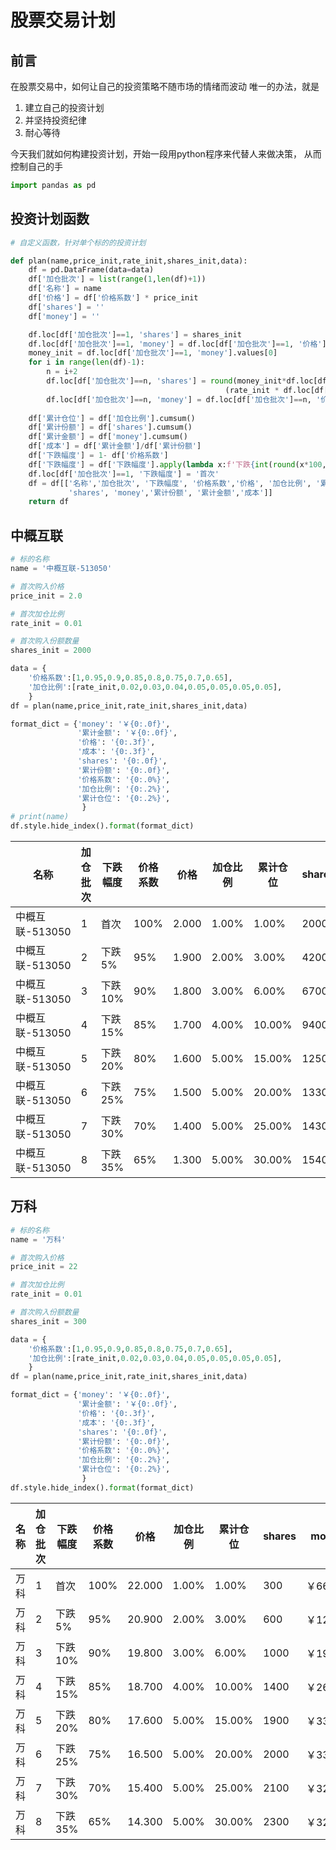 # 股票交易计划

## 前言

在股票交易中，如何让自己的投资策略不随市场的情绪而波动
唯一的办法，就是

1. 建立自己的投资计划
2. 并坚持投资纪律
3. 耐心等待

今天我们就如何构建投资计划，开始一段用python程序来代替人来做决策，
从而控制自己的手


```python
import pandas as pd
```

## 投资计划函数


```python
# 自定义函数，针对单个标的的投资计划

def plan(name,price_init,rate_init,shares_init,data):
    df = pd.DataFrame(data=data)
    df['加仓批次'] = list(range(1,len(df)+1))
    df['名称'] = name
    df['价格'] = df['价格系数'] * price_init
    df['shares'] = ''
    df['money'] = ''    

    df.loc[df['加仓批次']==1, 'shares'] = shares_init
    df.loc[df['加仓批次']==1, 'money'] = df.loc[df['加仓批次']==1, '价格'] * df.loc[df['加仓批次']==1, 'shares']
    money_init = df.loc[df['加仓批次']==1, 'money'].values[0]  
    for i in range(len(df)-1):
        n = i+2   
        df.loc[df['加仓批次']==n, 'shares'] = round(money_init*df.loc[df['加仓批次']==n, '加仓比例']/\
                                                (rate_init * df.loc[df['加仓批次']==n, '价格']*100),0)*100
        df.loc[df['加仓批次']==n, 'money'] = df.loc[df['加仓批次']==n, '价格'] * df.loc[df['加仓批次']==n, 'shares']
    
    df['累计仓位'] = df['加仓比例'].cumsum()
    df['累计份额'] = df['shares'].cumsum()
    df['累计金额'] = df['money'].cumsum()
    df['成本'] = df['累计金额']/df['累计份额']
    df['下跌幅度'] = 1- df['价格系数']
    df['下跌幅度'] = df['下跌幅度'].apply(lambda x:f'下跌{int(round(x*100,0))}%')
    df.loc[df['加仓批次']==1, '下跌幅度'] = '首次'
    df = df[['名称','加仓批次', '下跌幅度', '价格系数','价格', '加仓比例', '累计仓位', 
             'shares', 'money','累计份额', '累计金额','成本']]
    return df


```

## 中概互联


```python
# 标的名称
name = '中概互联-513050'

# 首次购入价格
price_init = 2.0

# 首次加仓比例
rate_init = 0.01

# 首次购入份额数量
shares_init = 2000

data = {
    '价格系数':[1,0.95,0.9,0.85,0.8,0.75,0.7,0.65],
    '加仓比例':[rate_init,0.02,0.03,0.04,0.05,0.05,0.05,0.05],
    }
df = plan(name,price_init,rate_init,shares_init,data)

format_dict = {'money': '￥{0:.0f}', 
               '累计金额': '￥{0:.0f}', 
               '价格': '{0:.3f}', 
               '成本': '{0:.3f}', 
               'shares': '{0:.0f}', 
               '累计份额': '{0:.0f}', 
               '价格系数': '{0:.0%}', 
               '加仓比例': '{0:.2%}', 
               '累计仓位': '{0:.2%}', 
                }
# print(name)
df.style.hide_index().format(format_dict)
```




<style type="text/css">
</style>
<table id="T_5d7c7_">
  <thead>
    <tr>
      <th class="col_heading level0 col0" >名称</th>
      <th class="col_heading level0 col1" >加仓批次</th>
      <th class="col_heading level0 col2" >下跌幅度</th>
      <th class="col_heading level0 col3" >价格系数</th>
      <th class="col_heading level0 col4" >价格</th>
      <th class="col_heading level0 col5" >加仓比例</th>
      <th class="col_heading level0 col6" >累计仓位</th>
      <th class="col_heading level0 col7" >shares</th>
      <th class="col_heading level0 col8" >money</th>
      <th class="col_heading level0 col9" >累计份额</th>
      <th class="col_heading level0 col10" >累计金额</th>
      <th class="col_heading level0 col11" >成本</th>
    </tr>
  </thead>
  <tbody>
    <tr>
      <td id="T_5d7c7_row0_col0" class="data row0 col0" >中概互联-513050</td>
      <td id="T_5d7c7_row0_col1" class="data row0 col1" >1</td>
      <td id="T_5d7c7_row0_col2" class="data row0 col2" >首次</td>
      <td id="T_5d7c7_row0_col3" class="data row0 col3" >100%</td>
      <td id="T_5d7c7_row0_col4" class="data row0 col4" >2.000</td>
      <td id="T_5d7c7_row0_col5" class="data row0 col5" >1.00%</td>
      <td id="T_5d7c7_row0_col6" class="data row0 col6" >1.00%</td>
      <td id="T_5d7c7_row0_col7" class="data row0 col7" >2000</td>
      <td id="T_5d7c7_row0_col8" class="data row0 col8" >￥4000</td>
      <td id="T_5d7c7_row0_col9" class="data row0 col9" >2000</td>
      <td id="T_5d7c7_row0_col10" class="data row0 col10" >￥4000</td>
      <td id="T_5d7c7_row0_col11" class="data row0 col11" >2.000</td>
    </tr>
    <tr>
      <td id="T_5d7c7_row1_col0" class="data row1 col0" >中概互联-513050</td>
      <td id="T_5d7c7_row1_col1" class="data row1 col1" >2</td>
      <td id="T_5d7c7_row1_col2" class="data row1 col2" >下跌5%</td>
      <td id="T_5d7c7_row1_col3" class="data row1 col3" >95%</td>
      <td id="T_5d7c7_row1_col4" class="data row1 col4" >1.900</td>
      <td id="T_5d7c7_row1_col5" class="data row1 col5" >2.00%</td>
      <td id="T_5d7c7_row1_col6" class="data row1 col6" >3.00%</td>
      <td id="T_5d7c7_row1_col7" class="data row1 col7" >4200</td>
      <td id="T_5d7c7_row1_col8" class="data row1 col8" >￥7980</td>
      <td id="T_5d7c7_row1_col9" class="data row1 col9" >6200</td>
      <td id="T_5d7c7_row1_col10" class="data row1 col10" >￥11980</td>
      <td id="T_5d7c7_row1_col11" class="data row1 col11" >1.932</td>
    </tr>
    <tr>
      <td id="T_5d7c7_row2_col0" class="data row2 col0" >中概互联-513050</td>
      <td id="T_5d7c7_row2_col1" class="data row2 col1" >3</td>
      <td id="T_5d7c7_row2_col2" class="data row2 col2" >下跌10%</td>
      <td id="T_5d7c7_row2_col3" class="data row2 col3" >90%</td>
      <td id="T_5d7c7_row2_col4" class="data row2 col4" >1.800</td>
      <td id="T_5d7c7_row2_col5" class="data row2 col5" >3.00%</td>
      <td id="T_5d7c7_row2_col6" class="data row2 col6" >6.00%</td>
      <td id="T_5d7c7_row2_col7" class="data row2 col7" >6700</td>
      <td id="T_5d7c7_row2_col8" class="data row2 col8" >￥12060</td>
      <td id="T_5d7c7_row2_col9" class="data row2 col9" >12900</td>
      <td id="T_5d7c7_row2_col10" class="data row2 col10" >￥24040</td>
      <td id="T_5d7c7_row2_col11" class="data row2 col11" >1.864</td>
    </tr>
    <tr>
      <td id="T_5d7c7_row3_col0" class="data row3 col0" >中概互联-513050</td>
      <td id="T_5d7c7_row3_col1" class="data row3 col1" >4</td>
      <td id="T_5d7c7_row3_col2" class="data row3 col2" >下跌15%</td>
      <td id="T_5d7c7_row3_col3" class="data row3 col3" >85%</td>
      <td id="T_5d7c7_row3_col4" class="data row3 col4" >1.700</td>
      <td id="T_5d7c7_row3_col5" class="data row3 col5" >4.00%</td>
      <td id="T_5d7c7_row3_col6" class="data row3 col6" >10.00%</td>
      <td id="T_5d7c7_row3_col7" class="data row3 col7" >9400</td>
      <td id="T_5d7c7_row3_col8" class="data row3 col8" >￥15980</td>
      <td id="T_5d7c7_row3_col9" class="data row3 col9" >22300</td>
      <td id="T_5d7c7_row3_col10" class="data row3 col10" >￥40020</td>
      <td id="T_5d7c7_row3_col11" class="data row3 col11" >1.795</td>
    </tr>
    <tr>
      <td id="T_5d7c7_row4_col0" class="data row4 col0" >中概互联-513050</td>
      <td id="T_5d7c7_row4_col1" class="data row4 col1" >5</td>
      <td id="T_5d7c7_row4_col2" class="data row4 col2" >下跌20%</td>
      <td id="T_5d7c7_row4_col3" class="data row4 col3" >80%</td>
      <td id="T_5d7c7_row4_col4" class="data row4 col4" >1.600</td>
      <td id="T_5d7c7_row4_col5" class="data row4 col5" >5.00%</td>
      <td id="T_5d7c7_row4_col6" class="data row4 col6" >15.00%</td>
      <td id="T_5d7c7_row4_col7" class="data row4 col7" >12500</td>
      <td id="T_5d7c7_row4_col8" class="data row4 col8" >￥20000</td>
      <td id="T_5d7c7_row4_col9" class="data row4 col9" >34800</td>
      <td id="T_5d7c7_row4_col10" class="data row4 col10" >￥60020</td>
      <td id="T_5d7c7_row4_col11" class="data row4 col11" >1.725</td>
    </tr>
    <tr>
      <td id="T_5d7c7_row5_col0" class="data row5 col0" >中概互联-513050</td>
      <td id="T_5d7c7_row5_col1" class="data row5 col1" >6</td>
      <td id="T_5d7c7_row5_col2" class="data row5 col2" >下跌25%</td>
      <td id="T_5d7c7_row5_col3" class="data row5 col3" >75%</td>
      <td id="T_5d7c7_row5_col4" class="data row5 col4" >1.500</td>
      <td id="T_5d7c7_row5_col5" class="data row5 col5" >5.00%</td>
      <td id="T_5d7c7_row5_col6" class="data row5 col6" >20.00%</td>
      <td id="T_5d7c7_row5_col7" class="data row5 col7" >13300</td>
      <td id="T_5d7c7_row5_col8" class="data row5 col8" >￥19950</td>
      <td id="T_5d7c7_row5_col9" class="data row5 col9" >48100</td>
      <td id="T_5d7c7_row5_col10" class="data row5 col10" >￥79970</td>
      <td id="T_5d7c7_row5_col11" class="data row5 col11" >1.663</td>
    </tr>
    <tr>
      <td id="T_5d7c7_row6_col0" class="data row6 col0" >中概互联-513050</td>
      <td id="T_5d7c7_row6_col1" class="data row6 col1" >7</td>
      <td id="T_5d7c7_row6_col2" class="data row6 col2" >下跌30%</td>
      <td id="T_5d7c7_row6_col3" class="data row6 col3" >70%</td>
      <td id="T_5d7c7_row6_col4" class="data row6 col4" >1.400</td>
      <td id="T_5d7c7_row6_col5" class="data row6 col5" >5.00%</td>
      <td id="T_5d7c7_row6_col6" class="data row6 col6" >25.00%</td>
      <td id="T_5d7c7_row6_col7" class="data row6 col7" >14300</td>
      <td id="T_5d7c7_row6_col8" class="data row6 col8" >￥20020</td>
      <td id="T_5d7c7_row6_col9" class="data row6 col9" >62400</td>
      <td id="T_5d7c7_row6_col10" class="data row6 col10" >￥99990</td>
      <td id="T_5d7c7_row6_col11" class="data row6 col11" >1.602</td>
    </tr>
    <tr>
      <td id="T_5d7c7_row7_col0" class="data row7 col0" >中概互联-513050</td>
      <td id="T_5d7c7_row7_col1" class="data row7 col1" >8</td>
      <td id="T_5d7c7_row7_col2" class="data row7 col2" >下跌35%</td>
      <td id="T_5d7c7_row7_col3" class="data row7 col3" >65%</td>
      <td id="T_5d7c7_row7_col4" class="data row7 col4" >1.300</td>
      <td id="T_5d7c7_row7_col5" class="data row7 col5" >5.00%</td>
      <td id="T_5d7c7_row7_col6" class="data row7 col6" >30.00%</td>
      <td id="T_5d7c7_row7_col7" class="data row7 col7" >15400</td>
      <td id="T_5d7c7_row7_col8" class="data row7 col8" >￥20020</td>
      <td id="T_5d7c7_row7_col9" class="data row7 col9" >77800</td>
      <td id="T_5d7c7_row7_col10" class="data row7 col10" >￥120010</td>
      <td id="T_5d7c7_row7_col11" class="data row7 col11" >1.543</td>
    </tr>
  </tbody>
</table>




## 万科


```python
# 标的名称
name = '万科'

# 首次购入价格
price_init = 22

# 首次加仓比例
rate_init = 0.01

# 首次购入份额数量
shares_init = 300

data = {
    '价格系数':[1,0.95,0.9,0.85,0.8,0.75,0.7,0.65],
    '加仓比例':[rate_init,0.02,0.03,0.04,0.05,0.05,0.05,0.05],
    }
df = plan(name,price_init,rate_init,shares_init,data)

format_dict = {'money': '￥{0:.0f}', 
               '累计金额': '￥{0:.0f}', 
               '价格': '{0:.3f}', 
               '成本': '{0:.3f}', 
               'shares': '{0:.0f}', 
               '累计份额': '{0:.0f}', 
               '价格系数': '{0:.0%}', 
               '加仓比例': '{0:.2%}', 
               '累计仓位': '{0:.2%}', 
                }
df.style.hide_index().format(format_dict)
```




<style type="text/css">
</style>
<table id="T_b10da_">
  <thead>
    <tr>
      <th class="col_heading level0 col0" >名称</th>
      <th class="col_heading level0 col1" >加仓批次</th>
      <th class="col_heading level0 col2" >下跌幅度</th>
      <th class="col_heading level0 col3" >价格系数</th>
      <th class="col_heading level0 col4" >价格</th>
      <th class="col_heading level0 col5" >加仓比例</th>
      <th class="col_heading level0 col6" >累计仓位</th>
      <th class="col_heading level0 col7" >shares</th>
      <th class="col_heading level0 col8" >money</th>
      <th class="col_heading level0 col9" >累计份额</th>
      <th class="col_heading level0 col10" >累计金额</th>
      <th class="col_heading level0 col11" >成本</th>
    </tr>
  </thead>
  <tbody>
    <tr>
      <td id="T_b10da_row0_col0" class="data row0 col0" >万科</td>
      <td id="T_b10da_row0_col1" class="data row0 col1" >1</td>
      <td id="T_b10da_row0_col2" class="data row0 col2" >首次</td>
      <td id="T_b10da_row0_col3" class="data row0 col3" >100%</td>
      <td id="T_b10da_row0_col4" class="data row0 col4" >22.000</td>
      <td id="T_b10da_row0_col5" class="data row0 col5" >1.00%</td>
      <td id="T_b10da_row0_col6" class="data row0 col6" >1.00%</td>
      <td id="T_b10da_row0_col7" class="data row0 col7" >300</td>
      <td id="T_b10da_row0_col8" class="data row0 col8" >￥6600</td>
      <td id="T_b10da_row0_col9" class="data row0 col9" >300</td>
      <td id="T_b10da_row0_col10" class="data row0 col10" >￥6600</td>
      <td id="T_b10da_row0_col11" class="data row0 col11" >22.000</td>
    </tr>
    <tr>
      <td id="T_b10da_row1_col0" class="data row1 col0" >万科</td>
      <td id="T_b10da_row1_col1" class="data row1 col1" >2</td>
      <td id="T_b10da_row1_col2" class="data row1 col2" >下跌5%</td>
      <td id="T_b10da_row1_col3" class="data row1 col3" >95%</td>
      <td id="T_b10da_row1_col4" class="data row1 col4" >20.900</td>
      <td id="T_b10da_row1_col5" class="data row1 col5" >2.00%</td>
      <td id="T_b10da_row1_col6" class="data row1 col6" >3.00%</td>
      <td id="T_b10da_row1_col7" class="data row1 col7" >600</td>
      <td id="T_b10da_row1_col8" class="data row1 col8" >￥12540</td>
      <td id="T_b10da_row1_col9" class="data row1 col9" >900</td>
      <td id="T_b10da_row1_col10" class="data row1 col10" >￥19140</td>
      <td id="T_b10da_row1_col11" class="data row1 col11" >21.267</td>
    </tr>
    <tr>
      <td id="T_b10da_row2_col0" class="data row2 col0" >万科</td>
      <td id="T_b10da_row2_col1" class="data row2 col1" >3</td>
      <td id="T_b10da_row2_col2" class="data row2 col2" >下跌10%</td>
      <td id="T_b10da_row2_col3" class="data row2 col3" >90%</td>
      <td id="T_b10da_row2_col4" class="data row2 col4" >19.800</td>
      <td id="T_b10da_row2_col5" class="data row2 col5" >3.00%</td>
      <td id="T_b10da_row2_col6" class="data row2 col6" >6.00%</td>
      <td id="T_b10da_row2_col7" class="data row2 col7" >1000</td>
      <td id="T_b10da_row2_col8" class="data row2 col8" >￥19800</td>
      <td id="T_b10da_row2_col9" class="data row2 col9" >1900</td>
      <td id="T_b10da_row2_col10" class="data row2 col10" >￥38940</td>
      <td id="T_b10da_row2_col11" class="data row2 col11" >20.495</td>
    </tr>
    <tr>
      <td id="T_b10da_row3_col0" class="data row3 col0" >万科</td>
      <td id="T_b10da_row3_col1" class="data row3 col1" >4</td>
      <td id="T_b10da_row3_col2" class="data row3 col2" >下跌15%</td>
      <td id="T_b10da_row3_col3" class="data row3 col3" >85%</td>
      <td id="T_b10da_row3_col4" class="data row3 col4" >18.700</td>
      <td id="T_b10da_row3_col5" class="data row3 col5" >4.00%</td>
      <td id="T_b10da_row3_col6" class="data row3 col6" >10.00%</td>
      <td id="T_b10da_row3_col7" class="data row3 col7" >1400</td>
      <td id="T_b10da_row3_col8" class="data row3 col8" >￥26180</td>
      <td id="T_b10da_row3_col9" class="data row3 col9" >3300</td>
      <td id="T_b10da_row3_col10" class="data row3 col10" >￥65120</td>
      <td id="T_b10da_row3_col11" class="data row3 col11" >19.733</td>
    </tr>
    <tr>
      <td id="T_b10da_row4_col0" class="data row4 col0" >万科</td>
      <td id="T_b10da_row4_col1" class="data row4 col1" >5</td>
      <td id="T_b10da_row4_col2" class="data row4 col2" >下跌20%</td>
      <td id="T_b10da_row4_col3" class="data row4 col3" >80%</td>
      <td id="T_b10da_row4_col4" class="data row4 col4" >17.600</td>
      <td id="T_b10da_row4_col5" class="data row4 col5" >5.00%</td>
      <td id="T_b10da_row4_col6" class="data row4 col6" >15.00%</td>
      <td id="T_b10da_row4_col7" class="data row4 col7" >1900</td>
      <td id="T_b10da_row4_col8" class="data row4 col8" >￥33440</td>
      <td id="T_b10da_row4_col9" class="data row4 col9" >5200</td>
      <td id="T_b10da_row4_col10" class="data row4 col10" >￥98560</td>
      <td id="T_b10da_row4_col11" class="data row4 col11" >18.954</td>
    </tr>
    <tr>
      <td id="T_b10da_row5_col0" class="data row5 col0" >万科</td>
      <td id="T_b10da_row5_col1" class="data row5 col1" >6</td>
      <td id="T_b10da_row5_col2" class="data row5 col2" >下跌25%</td>
      <td id="T_b10da_row5_col3" class="data row5 col3" >75%</td>
      <td id="T_b10da_row5_col4" class="data row5 col4" >16.500</td>
      <td id="T_b10da_row5_col5" class="data row5 col5" >5.00%</td>
      <td id="T_b10da_row5_col6" class="data row5 col6" >20.00%</td>
      <td id="T_b10da_row5_col7" class="data row5 col7" >2000</td>
      <td id="T_b10da_row5_col8" class="data row5 col8" >￥33000</td>
      <td id="T_b10da_row5_col9" class="data row5 col9" >7200</td>
      <td id="T_b10da_row5_col10" class="data row5 col10" >￥131560</td>
      <td id="T_b10da_row5_col11" class="data row5 col11" >18.272</td>
    </tr>
    <tr>
      <td id="T_b10da_row6_col0" class="data row6 col0" >万科</td>
      <td id="T_b10da_row6_col1" class="data row6 col1" >7</td>
      <td id="T_b10da_row6_col2" class="data row6 col2" >下跌30%</td>
      <td id="T_b10da_row6_col3" class="data row6 col3" >70%</td>
      <td id="T_b10da_row6_col4" class="data row6 col4" >15.400</td>
      <td id="T_b10da_row6_col5" class="data row6 col5" >5.00%</td>
      <td id="T_b10da_row6_col6" class="data row6 col6" >25.00%</td>
      <td id="T_b10da_row6_col7" class="data row6 col7" >2100</td>
      <td id="T_b10da_row6_col8" class="data row6 col8" >￥32340</td>
      <td id="T_b10da_row6_col9" class="data row6 col9" >9300</td>
      <td id="T_b10da_row6_col10" class="data row6 col10" >￥163900</td>
      <td id="T_b10da_row6_col11" class="data row6 col11" >17.624</td>
    </tr>
    <tr>
      <td id="T_b10da_row7_col0" class="data row7 col0" >万科</td>
      <td id="T_b10da_row7_col1" class="data row7 col1" >8</td>
      <td id="T_b10da_row7_col2" class="data row7 col2" >下跌35%</td>
      <td id="T_b10da_row7_col3" class="data row7 col3" >65%</td>
      <td id="T_b10da_row7_col4" class="data row7 col4" >14.300</td>
      <td id="T_b10da_row7_col5" class="data row7 col5" >5.00%</td>
      <td id="T_b10da_row7_col6" class="data row7 col6" >30.00%</td>
      <td id="T_b10da_row7_col7" class="data row7 col7" >2300</td>
      <td id="T_b10da_row7_col8" class="data row7 col8" >￥32890</td>
      <td id="T_b10da_row7_col9" class="data row7 col9" >11600</td>
      <td id="T_b10da_row7_col10" class="data row7 col10" >￥196790</td>
      <td id="T_b10da_row7_col11" class="data row7 col11" >16.965</td>
    </tr>
  </tbody>
</table>



